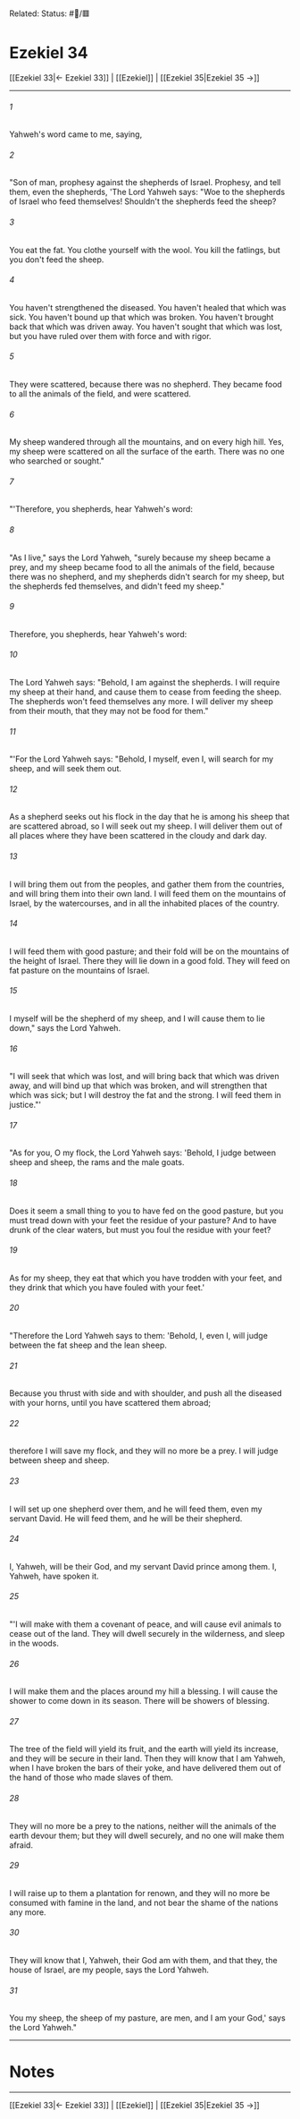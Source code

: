 Related:
Status: #📖/🟥
# Ezekiel 34

[[Ezekiel 33|← Ezekiel 33]] | [[Ezekiel]] | [[Ezekiel 35|Ezekiel 35 →]]
***



###### 1 
Yahweh's word came to me, saying, 

###### 2 
"Son of man, prophesy against the shepherds of Israel. Prophesy, and tell them, even the shepherds, 'The Lord Yahweh says: "Woe to the shepherds of Israel who feed themselves! Shouldn't the shepherds feed the sheep? 

###### 3 
You eat the fat. You clothe yourself with the wool. You kill the fatlings, but you don't feed the sheep. 

###### 4 
You haven't strengthened the diseased. You haven't healed that which was sick. You haven't bound up that which was broken. You haven't brought back that which was driven away. You haven't sought that which was lost, but you have ruled over them with force and with rigor. 

###### 5 
They were scattered, because there was no shepherd. They became food to all the animals of the field, and were scattered. 

###### 6 
My sheep wandered through all the mountains, and on every high hill. Yes, my sheep were scattered on all the surface of the earth. There was no one who searched or sought." 

###### 7 
"'Therefore, you shepherds, hear Yahweh's word: 

###### 8 
"As I live," says the Lord Yahweh, "surely because my sheep became a prey, and my sheep became food to all the animals of the field, because there was no shepherd, and my shepherds didn't search for my sheep, but the shepherds fed themselves, and didn't feed my sheep." 

###### 9 
Therefore, you shepherds, hear Yahweh's word: 

###### 10 
The Lord Yahweh says: "Behold, I am against the shepherds. I will require my sheep at their hand, and cause them to cease from feeding the sheep. The shepherds won't feed themselves any more. I will deliver my sheep from their mouth, that they may not be food for them." 

###### 11 
"'For the Lord Yahweh says: "Behold, I myself, even I, will search for my sheep, and will seek them out. 

###### 12 
As a shepherd seeks out his flock in the day that he is among his sheep that are scattered abroad, so I will seek out my sheep. I will deliver them out of all places where they have been scattered in the cloudy and dark day. 

###### 13 
I will bring them out from the peoples, and gather them from the countries, and will bring them into their own land. I will feed them on the mountains of Israel, by the watercourses, and in all the inhabited places of the country. 

###### 14 
I will feed them with good pasture; and their fold will be on the mountains of the height of Israel. There they will lie down in a good fold. They will feed on fat pasture on the mountains of Israel. 

###### 15 
I myself will be the shepherd of my sheep, and I will cause them to lie down," says the Lord Yahweh. 

###### 16 
"I will seek that which was lost, and will bring back that which was driven away, and will bind up that which was broken, and will strengthen that which was sick; but I will destroy the fat and the strong. I will feed them in justice."' 

###### 17 
"As for you, O my flock, the Lord Yahweh says: 'Behold, I judge between sheep and sheep, the rams and the male goats. 

###### 18 
Does it seem a small thing to you to have fed on the good pasture, but you must tread down with your feet the residue of your pasture? And to have drunk of the clear waters, but must you foul the residue with your feet? 

###### 19 
As for my sheep, they eat that which you have trodden with your feet, and they drink that which you have fouled with your feet.' 

###### 20 
"Therefore the Lord Yahweh says to them: 'Behold, I, even I, will judge between the fat sheep and the lean sheep. 

###### 21 
Because you thrust with side and with shoulder, and push all the diseased with your horns, until you have scattered them abroad; 

###### 22 
therefore I will save my flock, and they will no more be a prey. I will judge between sheep and sheep. 

###### 23 
I will set up one shepherd over them, and he will feed them, even my servant David. He will feed them, and he will be their shepherd. 

###### 24 
I, Yahweh, will be their God, and my servant David prince among them. I, Yahweh, have spoken it. 

###### 25 
"'I will make with them a covenant of peace, and will cause evil animals to cease out of the land. They will dwell securely in the wilderness, and sleep in the woods. 

###### 26 
I will make them and the places around my hill a blessing. I will cause the shower to come down in its season. There will be showers of blessing. 

###### 27 
The tree of the field will yield its fruit, and the earth will yield its increase, and they will be secure in their land. Then they will know that I am Yahweh, when I have broken the bars of their yoke, and have delivered them out of the hand of those who made slaves of them. 

###### 28 
They will no more be a prey to the nations, neither will the animals of the earth devour them; but they will dwell securely, and no one will make them afraid. 

###### 29 
I will raise up to them a plantation for renown, and they will no more be consumed with famine in the land, and not bear the shame of the nations any more. 

###### 30 
They will know that I, Yahweh, their God am with them, and that they, the house of Israel, are my people, says the Lord Yahweh. 

###### 31 
You my sheep, the sheep of my pasture, are men, and I am your God,' says the Lord Yahweh."

---
# Notes


***
[[Ezekiel 33|← Ezekiel 33]] | [[Ezekiel]] | [[Ezekiel 35|Ezekiel 35 →]]
